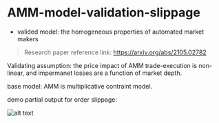 # AMM-model-validation-slippage

* valided model: the homogeneous properties of automated market makers 

> Research paper reference link: https://arxiv.org/abs/2105.02782


Validating assumption: the price impact of AMM trade-execution is non-linear, and impermanet losses are a function of market depth. 

base model: AMM is multiplicative contraint model.

demo partial output for order slippage: 


![alt text](https://bafkreifto3hzhllg4hibbllpy6obs5t4lv3buzscwqdorbjqb4ixteibze.ipfs.nftstorage.link/)


